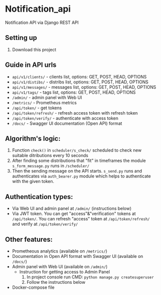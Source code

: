 # Notification_api
Notification API via Django REST API

## Setting up
1. Download this project


## Guide in API urls
- `api/v1/clients/` - clients list, options: GET, POST, HEAD, OPTIONS
- `api/v1/distibs/` - distribs list, options: GET, POST, HEAD, OPTIONS
- `api/v1/messages/` - messages list, options: GET, POST, HEAD, OPTIONS
- `api/v1/tags/` - tags list, options: GET, POST, HEAD, OPTIONS
- `/admin/` - admin panel with Web UI
- `/metrics/` - Prometheus metrics
- `/api/token/` - get tokens
- `/api/token/refresh/` - refresh access token with refresh token
- `/api/token/verify/` - authenticate with access token
- `/docs/` - Swagger UI documentation (Open API) format

## Algorithm's logic:
1. Function `check()` in `scheduler/s_check/` scheduled to check new suitable ditributions every 10 seconds
2. After finding some distributions that "fit" in timeframes the module `s_form_message.py` runs in `/scheduler/`
3. Then the sending message on the API starts. `s_send.py` runs and authenticates via `auth_bearer.py` module which helps to authenticate with the given token.

## Authentication types:
- Via Web UI and admin panel at `/admin/` (instructions below)
- Via JWT token. You can get "access"&"verification" tokens at `/api/token/`. You can refresh "access" token at `/api/token/refresh/` and verify at `/api/token/verify/`

## Other features:
- Prometheous analytics (available on `/metrics/`)
- Documentation in Open API format with Swagger UI (available on `/docs/`)
- Admin panel with Web UI (available on `/admin/`)
  - Instruction for getting access to Admin Panel
    1. In project console run CMD: `python manage.py createsuperuser`
    2. Follow the instructions below
- Docker-compose file